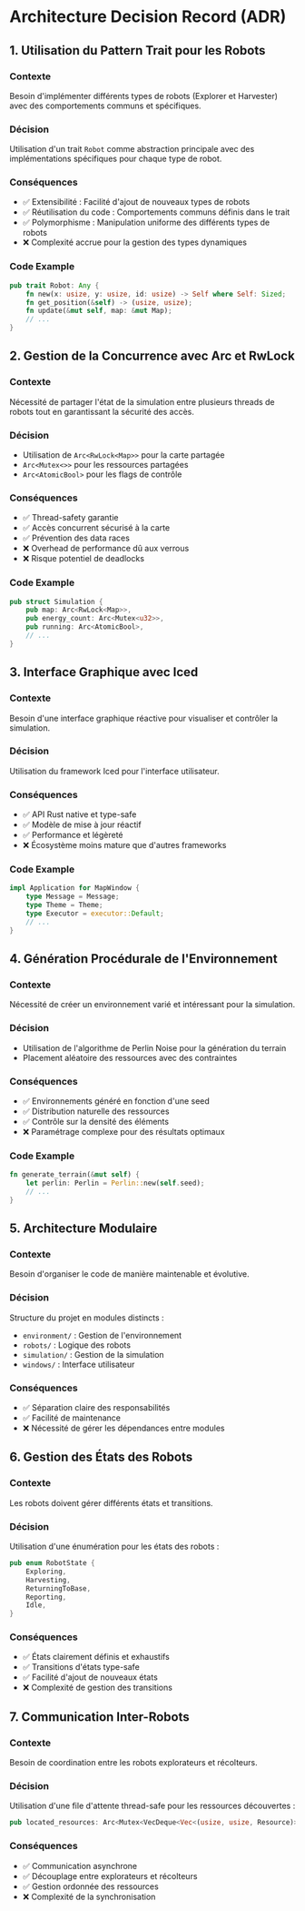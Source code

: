 # Architecture Decision Record (ADR)

## 1. Utilisation du Pattern Trait pour les Robots

### Contexte
Besoin d'implémenter différents types de robots (Explorer et Harvester) avec des comportements communs et spécifiques.

### Décision
Utilisation d'un trait `Robot` comme abstraction principale avec des implémentations spécifiques pour chaque type de robot.

### Conséquences
- ✅ Extensibilité : Facilité d'ajout de nouveaux types de robots
- ✅ Réutilisation du code : Comportements communs définis dans le trait
- ✅ Polymorphisme : Manipulation uniforme des différents types de robots
- ❌ Complexité accrue pour la gestion des types dynamiques

### Code Example
```rust
pub trait Robot: Any {
    fn new(x: usize, y: usize, id: usize) -> Self where Self: Sized;
    fn get_position(&self) -> (usize, usize);
    fn update(&mut self, map: &mut Map);
    // ...
}
```

## 2. Gestion de la Concurrence avec Arc et RwLock

### Contexte
Nécessité de partager l'état de la simulation entre plusieurs threads de robots tout en garantissant la sécurité des accès.

### Décision
- Utilisation de `Arc<RwLock<Map>>` pour la carte partagée
- `Arc<Mutex<>>` pour les ressources partagées
- `Arc<AtomicBool>` pour les flags de contrôle

### Conséquences
- ✅ Thread-safety garantie
- ✅ Accès concurrent sécurisé à la carte
- ✅ Prévention des data races
- ❌ Overhead de performance dû aux verrous
- ❌ Risque potentiel de deadlocks

### Code Example
```rust
pub struct Simulation {
    pub map: Arc<RwLock<Map>>,
    pub energy_count: Arc<Mutex<u32>>,
    pub running: Arc<AtomicBool>,
    // ...
}
```

## 3. Interface Graphique avec Iced

### Contexte
Besoin d'une interface graphique réactive pour visualiser et contrôler la simulation.

### Décision
Utilisation du framework Iced pour l'interface utilisateur.

### Conséquences
- ✅ API Rust native et type-safe
- ✅ Modèle de mise à jour réactif
- ✅ Performance et légèreté
- ❌ Écosystème moins mature que d'autres frameworks

### Code Example
```rust
impl Application for MapWindow {
    type Message = Message;
    type Theme = Theme;
    type Executor = executor::Default;
    // ...
}
```

## 4. Génération Procédurale de l'Environnement

### Contexte
Nécessité de créer un environnement varié et intéressant pour la simulation.

### Décision
- Utilisation de l'algorithme de Perlin Noise pour la génération du terrain
- Placement aléatoire des ressources avec des contraintes

### Conséquences
- ✅ Environnements généré en fonction d'une seed
- ✅ Distribution naturelle des ressources
- ✅ Contrôle sur la densité des éléments
- ❌ Paramétrage complexe pour des résultats optimaux

### Code Example
```rust
fn generate_terrain(&mut self) {
    let perlin: Perlin = Perlin::new(self.seed);
    // ...
}
```

## 5. Architecture Modulaire

### Contexte
Besoin d'organiser le code de manière maintenable et évolutive.

### Décision
Structure du projet en modules distincts :
- `environment/` : Gestion de l'environnement
- `robots/` : Logique des robots
- `simulation/` : Gestion de la simulation
- `windows/` : Interface utilisateur

### Conséquences
- ✅ Séparation claire des responsabilités
- ✅ Facilité de maintenance
- ❌ Nécessité de gérer les dépendances entre modules

## 6. Gestion des États des Robots

### Contexte
Les robots doivent gérer différents états et transitions.

### Décision
Utilisation d'une énumération pour les états des robots :
```rust
pub enum RobotState {
    Exploring,
    Harvesting,
    ReturningToBase,
    Reporting,
    Idle,
}
```

### Conséquences
- ✅ États clairement définis et exhaustifs
- ✅ Transitions d'états type-safe
- ✅ Facilité d'ajout de nouveaux états
- ❌ Complexité de gestion des transitions

## 7. Communication Inter-Robots

### Contexte
Besoin de coordination entre les robots explorateurs et récolteurs.

### Décision
Utilisation d'une file d'attente thread-safe pour les ressources découvertes :
```rust
pub located_resources: Arc<Mutex<VecDeque<Vec<(usize, usize, Resource)>>>>
```

### Conséquences
- ✅ Communication asynchrone
- ✅ Découplage entre explorateurs et récolteurs
- ✅ Gestion ordonnée des ressources
- ❌ Complexité de la synchronisation 